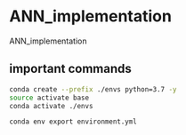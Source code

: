 # ANN_implementation
ANN_implementation


## important commands 
```bash
conda create --prefix ./envs python=3.7 -y
source activate base
conda activate ./envs
```

```bash
conda env export environment.yml
```

